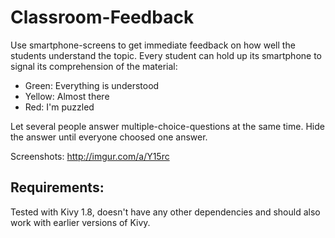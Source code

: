 
Classroom-Feedback
======================

Use smartphone-screens to get immediate feedback on how well the students understand the topic.
Every student can hold up its smartphone to signal its comprehension of the material:
* Green: Everything is understood
* Yellow: Almost there
* Red: I'm puzzled

Let several people answer multiple-choice-questions at the same time. Hide the answer until everyone choosed one answer.

Screenshots:
http://imgur.com/a/Y15rc

Requirements:
--------------

Tested with Kivy 1.8, doesn't have any other dependencies and should also work with earlier versions of Kivy.
